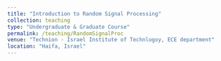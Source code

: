 ```yaml
---
title: "Introduction to Random Signal Processing"
collection: teaching
type: "Undergraduate & Graduate Course"
permalink: /teaching/RandomSignalProc
venue: "Technion - Israel Institute of Technlogoy, ECE department"
location: "Haifa, Israel"
---
```

